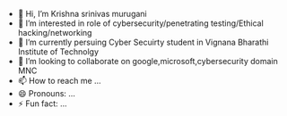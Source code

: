 - 👋 Hi, I’m Krishna srinivas murugani 
- 👀 I’m interested in  role of cybersecurity/penetrating testing/Ethical hacking/networking 
- 🌱 I’m currently persuing Cyber Secuirty student in Vignana Bharathi Institute of Technolgy
- 💞️ I’m looking to collaborate on google,microsoft,cybersecurity domain MNC
- 📫 How to reach me ...
- 😄 Pronouns: ...
- ⚡ Fun fact: ...

<!---
Mkrishnasrinivas/Mkrishnasrinivas is a ✨ special ✨ repository because its `README.md` (this file) appears on your GitHub profile.
You can click the Preview link to take a look at your changes.
--->
